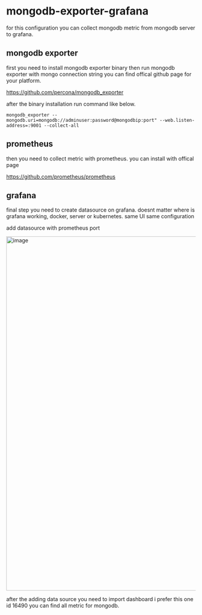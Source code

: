 # mongodb-exporter-grafana

for this configuration you can collect mongodb metric from mongodb server to grafana.

## mongodb exporter

first you need to install mongodb exporter binary then run mongodb exporter with mongo connection string
you can find offical github page for your platform.

https://github.com/percona/mongodb_exporter 

after the binary installation run command like below. 

```
mongodb_exporter --mongodb.uri=mongodb://adminuser:password@mongodbip:port" --web.listen-address=:9001 --collect-all
```

## prometheus 

then you need to collect metric with prometheus. you can install with offical page

https://github.com/prometheus/prometheus

## grafana

final step you need to create datasource on grafana.  doesnt matter where is grafana working, docker, server or kubernetes. same UI same configuration

add datasource with prometheus port

<img width="940" alt="image" src="https://github.com/alperen-selcuk/mongodb-exporter-grafana/assets/78741582/236c1df2-6365-4577-809a-22bf11a7aec1">

after the adding data source you need to import dashboard
i prefer this one id 16490 
you can find all metric for mongodb.

